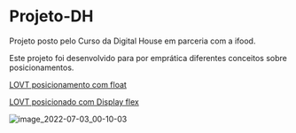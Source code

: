 # Projeto-DH

Projeto posto pelo Curso da Digital House em parceria com a ifood.

Este projeto foi desenvolvido para por emprática diferentes conceitos sobre posicionamentos. 

<a href="https://maferrs.github.io/Projeto-HTML-CSS-DH/"> LOVT posicionamento com float</a>

<a href="https://maferrs.github.io/LOVT-projeto-DH/03-proposta/index.html">LOVT posicionado com Display flex</a>


![image_2022-07-03_00-10-03](https://user-images.githubusercontent.com/90789503/177023115-b4f5b6d4-8fb2-42e7-b45a-bf6412d8410f.png)
